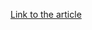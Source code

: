 [Link to the article](https://trendmicro.com/en_us/research/22/f/yourcyanide-a-cmd-based-ransomware.html)
